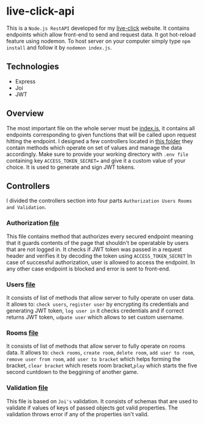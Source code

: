 # live-click-api

This is a ```Node.js RestAPI``` developed for my [live-click](https://github.com/krzysiou/live-click) website. It contains endpoints which allow front-end to send and request data. It got hot-reload feature using nodemon. To host server on your computer simply type ```npm install``` and follow it by ```nodemon index.js```.

## Technologies

- Express
- Joi
- JWT

## Overview

The most important file on the whole server must be [index.js](./index.js), it contains all endpoints corresponding to given functions that will be called upon request hitting the endpoint.
I designed a few controllers located in [this folder](./controllers) they contain methods which operate on set of values and manage the data accordingly. Make sure to provide your working directory with ```.env file``` containing key ```ACCESS_TOKEN_SECRET=``` and give it a custom value of your choice. It is used to generate and sign JWT tokens.

## Controllers

I divided the controllers section into four parts ```Authorization Users Rooms and Validation```.

### Authorization [file](./controllers/check-auth.js)

This file contains method that authorizes every secured endpoint meaning that it guards contents of the page that shouldn't be operatable by users that are not logged in. It checks if JWT token was passed in a request header and verifies it by decoding the token using ```ACCESS_TOKEN_SECRET```
In case of successful authorization, user is allowed to access the endpoint. In any other case endpoint is blocked and error is sent to front-end.

### Users [file](./controllers/users.js)

It consists of list of methods that allow server to fully operate on user data. It allows to: ```check users```,
```register user``` by encrypting its credentials and generating JWT token, ```log user in``` it checks credentials and if correct returns JWT token, ```udpate user``` which allows to set custom username.

### Rooms [file](./controllers/rooms.js)

It consists of list of methods that allow server to fully operate on rooms data. It allows to: ```check rooms```, ```create room```, ```delete room```, ```add user to room```, ```remove user from room```, ```add user to bracket``` which helps forming the bracket, ```clear bracket``` which resets room bracket,```play``` which starts the five second cuntdown to the beggining of another game.

### Validation [file](./controllers/validation.js)

This file is based on ```Joi's``` validation. It consists of schemas that are used to validate if values of keys of passed objects got valid properties.
The validation throws error if any of the properties isn't valid.

